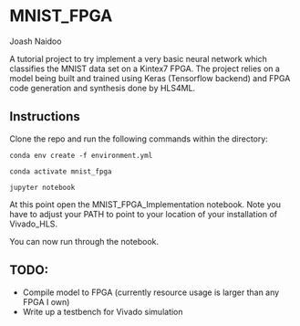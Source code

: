 # MNIST_FPGA

Joash Naidoo

A tutorial project to try implement a very basic neural network which classifies the MNIST data set on a Kintex7 FPGA. The project relies on a model being built and trained using Keras (Tensorflow backend) and FPGA code generation and synthesis done by HLS4ML. 

## Instructions

Clone the repo and run the following commands within the directory:

`conda env create -f environment.yml`

`conda activate mnist_fpga`

`jupyter notebook`

At this point open the MNIST_FPGA_Implementation notebook. Note you have to adjust your PATH to point to your location of your installation of Vivado_HLS.

You can now run through the notebook.

## TODO:

* Compile model to FPGA (currently resource usage is larger than any FPGA I own)
* Write up a testbench for Vivado simulation
